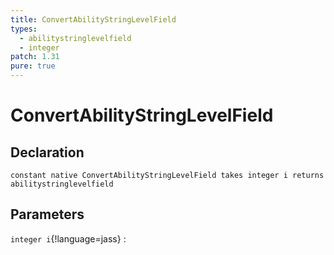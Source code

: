 ```yaml
---
title: ConvertAbilityStringLevelField
types:
  - abilitystringlevelfield
  - integer
patch: 1.31
pure: true
---
```


# ConvertAbilityStringLevelField

## Declaration

```jass
constant native ConvertAbilityStringLevelField takes integer i returns abilitystringlevelfield
```

## Parameters
`integer i`{!language=jass}
: 
